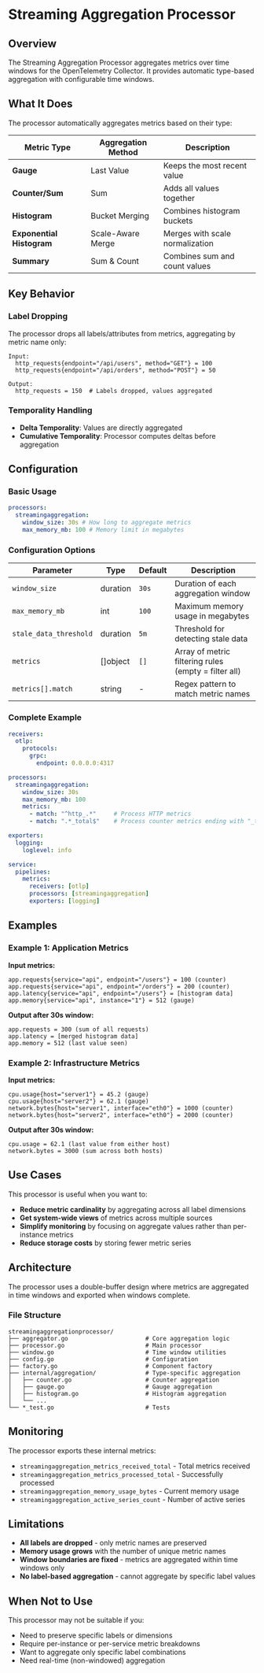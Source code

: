 # Streaming Aggregation Processor

## Overview

The Streaming Aggregation Processor aggregates metrics over time windows for the OpenTelemetry Collector. It provides automatic type-based aggregation with configurable time windows.

## What It Does

The processor automatically aggregates metrics based on their type:

| Metric Type               | Aggregation Method | Description                     |
| ------------------------- | ------------------ | ------------------------------- |
| **Gauge**                 | Last Value         | Keeps the most recent value     |
| **Counter/Sum**           | Sum                | Adds all values together        |
| **Histogram**             | Bucket Merging     | Combines histogram buckets      |
| **Exponential Histogram** | Scale-Aware Merge  | Merges with scale normalization |
| **Summary**               | Sum & Count        | Combines sum and count values   |

## Key Behavior

### Label Dropping

The processor drops all labels/attributes from metrics, aggregating by metric name only:

```
Input:
  http_requests{endpoint="/api/users", method="GET"} = 100
  http_requests{endpoint="/api/orders", method="POST"} = 50

Output:
  http_requests = 150  # Labels dropped, values aggregated
```

### Temporality Handling

- **Delta Temporality**: Values are directly aggregated
- **Cumulative Temporality**: Processor computes deltas before aggregation

## Configuration

### Basic Usage

```yaml
processors:
  streamingaggregation:
    window_size: 30s # How long to aggregate metrics
    max_memory_mb: 100 # Memory limit in megabytes
```

### Configuration Options

| Parameter              | Type       | Default | Description                         |
| ---------------------- | ---------- | ------- | ----------------------------------- |
| `window_size`          | duration   | `30s`   | Duration of each aggregation window |
| `max_memory_mb`        | int        | `100`   | Maximum memory usage in megabytes   |
| `stale_data_threshold` | duration   | `5m`    | Threshold for detecting stale data  |
| `metrics`              | []object   | `[]`    | Array of metric filtering rules (empty = filter all) |
| `metrics[].match`      | string     | -       | Regex pattern to match metric names |

### Complete Example

```yaml
receivers:
  otlp:
    protocols:
      grpc:
        endpoint: 0.0.0.0:4317

processors:
  streamingaggregation:
    window_size: 30s
    max_memory_mb: 100
    metrics:
      - match: "^http_.*"     # Process HTTP metrics
      - match: ".*_total$"    # Process counter metrics ending with "_total"

exporters:
  logging:
    loglevel: info

service:
  pipelines:
    metrics:
      receivers: [otlp]
      processors: [streamingaggregation]
      exporters: [logging]
```

## Examples

### Example 1: Application Metrics

**Input metrics:**

```
app.requests{service="api", endpoint="/users"} = 100 (counter)
app.requests{service="api", endpoint="/orders"} = 200 (counter)
app.latency{service="api", endpoint="/users"} = [histogram data]
app.memory{service="api", instance="1"} = 512 (gauge)
```

**Output after 30s window:**

```
app.requests = 300 (sum of all requests)
app.latency = [merged histogram data]
app.memory = 512 (last value seen)
```

### Example 2: Infrastructure Metrics

**Input metrics:**

```
cpu.usage{host="server1"} = 45.2 (gauge)
cpu.usage{host="server2"} = 62.1 (gauge)
network.bytes{host="server1", interface="eth0"} = 1000 (counter)
network.bytes{host="server2", interface="eth0"} = 2000 (counter)
```

**Output after 30s window:**

```
cpu.usage = 62.1 (last value from either host)
network.bytes = 3000 (sum across both hosts)
```

## Use Cases

This processor is useful when you want to:

- **Reduce metric cardinality** by aggregating across all label dimensions
- **Get system-wide views** of metrics across multiple sources
- **Simplify monitoring** by focusing on aggregate values rather than per-instance metrics
- **Reduce storage costs** by storing fewer metric series

## Architecture

The processor uses a double-buffer design where metrics are aggregated in time windows and exported when windows complete.

### File Structure

```
streamingaggregationprocessor/
├── aggregator.go                      # Core aggregation logic
├── processor.go                       # Main processor
├── window.go                          # Time window utilities
├── config.go                          # Configuration
├── factory.go                         # Component factory
├── internal/aggregation/              # Type-specific aggregation
│   ├── counter.go                     # Counter aggregation
│   ├── gauge.go                       # Gauge aggregation
│   ├── histogram.go                   # Histogram aggregation
│   └── ...
└── *_test.go                          # Tests
```

## Monitoring

The processor exports these internal metrics:

- `streamingaggregation_metrics_received_total` - Total metrics received
- `streamingaggregation_metrics_processed_total` - Successfully processed
- `streamingaggregation_memory_usage_bytes` - Current memory usage
- `streamingaggregation_active_series_count` - Number of active series

## Limitations

- **All labels are dropped** - only metric names are preserved
- **Memory usage grows** with the number of unique metric names
- **Window boundaries are fixed** - metrics are aggregated within time windows only
- **No label-based aggregation** - cannot aggregate by specific label values

## When Not to Use

This processor may not be suitable if you:

- Need to preserve specific labels or dimensions
- Require per-instance or per-service metric breakdowns
- Want to aggregate only specific label combinations
- Need real-time (non-windowed) aggregation
